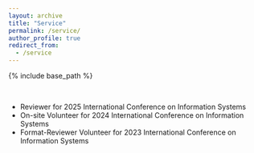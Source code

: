 ```yaml
---
layout: archive
title: "Service"
permalink: /service/
author_profile: true
redirect_from:
  - /service
---
```


{% include base_path %}

<br/>


* Reviewer for 2025 International Conference on Information Systems
* On-site Volunteer for 2024 International Conference on Information Systems
* Format-Reviewer Volunteer for 2023 International Conference on Information Systems
